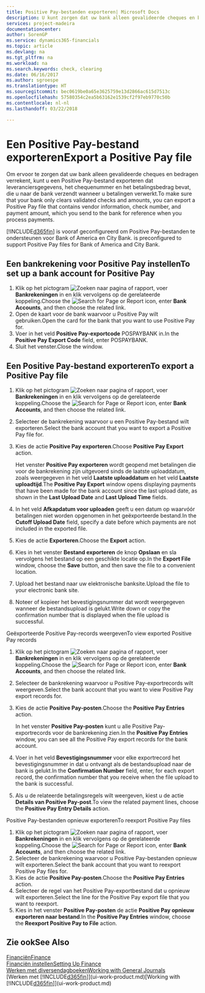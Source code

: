 ```yaml
---
title: Positive Pay-bestanden exporteren| Microsoft Docs
description: U kunt zorgen dat uw bank alleen gevalideerde cheques en bedragen verrekent door een Positive Pay-bestand te exporteren dat gegevens over leveranciers en betalingen bevat.
services: project-madeira
documentationcenter: 
author: SorenGP
ms.service: dynamics365-financials
ms.topic: article
ms.devlang: na
ms.tgt_pltfrm: na
ms.workload: na
ms.search.keywords: check, clearing
ms.date: 06/16/2017
ms.author: sgroespe
ms.translationtype: HT
ms.sourcegitcommit: bec0619be0a65e3625759e13d2866ac615d7513c
ms.openlocfilehash: 57580354c2ea5b63162e1539cf2f97eb9770c50b
ms.contentlocale: nl-nl
ms.lasthandoff: 03/22/2018

---
```

# <a name="export-a-positive-pay-file"></a><span data-ttu-id="85a79-103">Een Positive Pay-bestand exporteren</span><span class="sxs-lookup"><span data-stu-id="85a79-103">Export a Positive Pay file</span></span>
<span data-ttu-id="85a79-104">Om ervoor te zorgen dat uw bank alleen gevalideerde cheques en bedragen verrekent, kunt u een Positive Pay-bestand exporteren dat leveranciersgegevens, het chequenummer en het betalingsbedrag bevat, die u naar de bank verzendt wanneer u betalingen verwerkt.</span><span class="sxs-lookup"><span data-stu-id="85a79-104">To make sure that your bank only clears validated checks and amounts, you can export a Positive Pay file that contains vendor information, check number, and payment amount, which you send to the bank for reference when you process payments.</span></span>

[!INCLUDE[d365fin](includes/d365fin_md.md)]<span data-ttu-id="85a79-105"> is vooraf geconfigureerd om Positive Pay-bestanden te ondersteunen voor Bank of America en City Bank.</span><span class="sxs-lookup"><span data-stu-id="85a79-105"> is preconfigured to support Positive Pay files for Bank of America and City Bank.</span></span>

## <a name="to-set-up-a-bank-account-for-positive-pay"></a><span data-ttu-id="85a79-106">Een bankrekening voor Positive Pay instellen</span><span class="sxs-lookup"><span data-stu-id="85a79-106">To set up a bank account for Positive Pay</span></span>
1. <span data-ttu-id="85a79-107">Klik op het pictogram ![Zoeken naar pagina of rapport](media/ui-search/search_small.png "pictogram Zoeken naar pagina of rapport"), voer **Bankrekeningen** in en klik vervolgens op de gerelateerde koppeling.</span><span class="sxs-lookup"><span data-stu-id="85a79-107">Choose the ![Search for Page or Report](media/ui-search/search_small.png "Search for Page or Report icon") icon, enter **Bank Accounts**, and then choose the related link.</span></span>
2. <span data-ttu-id="85a79-108">Open de kaart voor de bank waarvoor u Positive Pay wilt gebruiken.</span><span class="sxs-lookup"><span data-stu-id="85a79-108">Open the card for the bank that you want to use Positive Pay for.</span></span>
3. <span data-ttu-id="85a79-109">Voer in het veld **Positive Pay-exportcode** POSPAYBANK in.</span><span class="sxs-lookup"><span data-stu-id="85a79-109">In the **Positive Pay Export Code** field, enter POSPAYBANK.</span></span>
4. <span data-ttu-id="85a79-110">Sluit het venster.</span><span class="sxs-lookup"><span data-stu-id="85a79-110">Close the window.</span></span>

## <a name="to-export-a-positive-pay-file"></a><span data-ttu-id="85a79-111">Een Positive Pay-bestand exporteren</span><span class="sxs-lookup"><span data-stu-id="85a79-111">To export a Positive Pay file</span></span>
1. <span data-ttu-id="85a79-112">Klik op het pictogram ![Zoeken naar pagina of rapport](media/ui-search/search_small.png "pictogram Zoeken naar pagina of rapport"), voer **Bankrekeningen** in en klik vervolgens op de gerelateerde koppeling.</span><span class="sxs-lookup"><span data-stu-id="85a79-112">Choose the ![Search for Page or Report](media/ui-search/search_small.png "Search for Page or Report icon") icon, enter **Bank Accounts**, and then choose the related link.</span></span>
2. <span data-ttu-id="85a79-113">Selecteer de bankrekening waarvoor u een Positive Pay-bestand wilt exporteren.</span><span class="sxs-lookup"><span data-stu-id="85a79-113">Select the bank account that you want to export a Positive Pay file for.</span></span>
3. <span data-ttu-id="85a79-114">Kies de actie **Positive Pay exporteren**.</span><span class="sxs-lookup"><span data-stu-id="85a79-114">Choose **Positive Pay Export** action.</span></span>

    <span data-ttu-id="85a79-115">Het venster **Positive Pay exporteren** wordt geopend met betalingen die voor de bankrekening zijn uitgevoerd sinds de laatste uploaddatum, zoals weergegeven in het veld **Laatste uploaddatum** en het veld **Laatste uploadtijd**.</span><span class="sxs-lookup"><span data-stu-id="85a79-115">The **Positive Pay Export** window opens displaying payments that have been made for the bank account since the last upload date, as shown in the **Last Upload Date** and **Last Upload Time** fields.</span></span>
4. <span data-ttu-id="85a79-116">In het veld **Afkapdatum voor uploaden** geeft u een datum op waarvóór betalingen niet worden opgenomen in het geëxporteerde bestand.</span><span class="sxs-lookup"><span data-stu-id="85a79-116">In the **Cutoff Upload Date** field, specify a date before which payments are not included in the exported file.</span></span>
5. <span data-ttu-id="85a79-117">Kies de actie **Exporteren**.</span><span class="sxs-lookup"><span data-stu-id="85a79-117">Choose the **Export** action.</span></span>
6. <span data-ttu-id="85a79-118">Kies in het venster **Bestand exporteren** de knop **Opslaan** en sla vervolgens het bestand op een geschikte locatie op.</span><span class="sxs-lookup"><span data-stu-id="85a79-118">In the **Export File** window, choose the **Save** button, and then save the file to a convenient location.</span></span>
7. <span data-ttu-id="85a79-119">Upload het bestand naar uw elektronische banksite.</span><span class="sxs-lookup"><span data-stu-id="85a79-119">Upload the file to your electronic bank site.</span></span>
8. <span data-ttu-id="85a79-120">Noteer of kopieer het bevestigingsnummer dat wordt weergegeven wanneer de bestandsupload is gelukt.</span><span class="sxs-lookup"><span data-stu-id="85a79-120">Write down or copy the confirmation number that is displayed when the file upload is successful.</span></span>

<span data-ttu-id="85a79-121">Geëxporteerde Positive Pay-records weergeven</span><span class="sxs-lookup"><span data-stu-id="85a79-121">To view exported Positive Pay records</span></span>

1. <span data-ttu-id="85a79-122">Klik op het pictogram ![Zoeken naar pagina of rapport](media/ui-search/search_small.png "pictogram Zoeken naar pagina of rapport"), voer **Bankrekeningen** in en klik vervolgens op de gerelateerde koppeling.</span><span class="sxs-lookup"><span data-stu-id="85a79-122">Choose the ![Search for Page or Report](media/ui-search/search_small.png "Search for Page or Report icon") icon, enter **Bank Accounts**, and then choose the related link.</span></span>
2. <span data-ttu-id="85a79-123">Selecteer de bankrekening waarvoor u Positive Pay-exportrecords wilt weergeven.</span><span class="sxs-lookup"><span data-stu-id="85a79-123">Select the bank account that you want to view Positive Pay export records for.</span></span>
3. <span data-ttu-id="85a79-124">Kies de actie **Positive Pay-posten**.</span><span class="sxs-lookup"><span data-stu-id="85a79-124">Choose the **Positive Pay Entries** action.</span></span>

    <span data-ttu-id="85a79-125">In het venster **Positive Pay-posten** kunt u alle Positive Pay-exportrecords voor de bankrekening zien.</span><span class="sxs-lookup"><span data-stu-id="85a79-125">In the **Positive Pay Entries** window, you can see all the Positive Pay export records for the bank account.</span></span>
4. <span data-ttu-id="85a79-126">Voer in het veld **Bevestigingsnummer** voor elke exportrecord het bevestigingsnummer in dat u ontvangt als de bestandsupload naar de bank is gelukt.</span><span class="sxs-lookup"><span data-stu-id="85a79-126">In the **Confirmation Number** field, enter, for each export record, the confirmation number that you receive when the file upload to the bank is successful.</span></span>
5. <span data-ttu-id="85a79-127">Als u de relateerde betalingsregels wilt weergeven, kiest u de actie **Details van Positive Pay-post**.</span><span class="sxs-lookup"><span data-stu-id="85a79-127">To view the related payment lines, choose the **Positive Pay Entry Details** action.</span></span>

<span data-ttu-id="85a79-128">Positive Pay-bestanden opnieuw exporteren</span><span class="sxs-lookup"><span data-stu-id="85a79-128">To reexport Positive Pay files</span></span>

1. <span data-ttu-id="85a79-129">Klik op het pictogram ![Zoeken naar pagina of rapport](media/ui-search/search_small.png "pictogram Zoeken naar pagina of rapport"), voer **Bankrekeningen** in en klik vervolgens op de gerelateerde koppeling.</span><span class="sxs-lookup"><span data-stu-id="85a79-129">Choose the ![Search for Page or Report](media/ui-search/search_small.png "Search for Page or Report icon") icon, enter **Bank Accounts**, and then choose the related link.</span></span>
2. <span data-ttu-id="85a79-130">Selecteer de bankrekening waarvoor u Positive Pay-bestanden opnieuw wilt exporteren.</span><span class="sxs-lookup"><span data-stu-id="85a79-130">Select the bank account that you want to reexport Positive Pay files for.</span></span>
3. <span data-ttu-id="85a79-131">Kies de actie **Positive Pay-posten**.</span><span class="sxs-lookup"><span data-stu-id="85a79-131">Choose the **Positive Pay Entries** action.</span></span>
4. <span data-ttu-id="85a79-132">Selecteer de regel van het Positive Pay-exportbestand dat u opnieuw wilt exporteren.</span><span class="sxs-lookup"><span data-stu-id="85a79-132">Select the line for the Positive Pay export file that you want to reexport.</span></span>
5. <span data-ttu-id="85a79-133">Kies in het venster **Positive Pay-posten** de actie **Positive Pay opnieuw exporteren naar bestand**.</span><span class="sxs-lookup"><span data-stu-id="85a79-133">In the **Positive Pay Entries** window, choose the **Reexport Positive Pay to File** action.</span></span>

## <a name="see-also"></a><span data-ttu-id="85a79-134">Zie ook</span><span class="sxs-lookup"><span data-stu-id="85a79-134">See Also</span></span>
[<span data-ttu-id="85a79-135">Financiën</span><span class="sxs-lookup"><span data-stu-id="85a79-135">Finance</span></span>](finance.md)  
[<span data-ttu-id="85a79-136">Financiën instellen</span><span class="sxs-lookup"><span data-stu-id="85a79-136">Setting Up Finance</span></span>](finance-setup-finance.md)  
[<span data-ttu-id="85a79-137">Werken met diversendagboeken</span><span class="sxs-lookup"><span data-stu-id="85a79-137">Working with General Journals</span></span>](ui-work-general-journals.md)  
<span data-ttu-id="85a79-138">[Werken met [!INCLUDE[d365fin](includes/d365fin_md.md)]](ui-work-product.md)</span><span class="sxs-lookup"><span data-stu-id="85a79-138">[Working with [!INCLUDE[d365fin](includes/d365fin_md.md)]](ui-work-product.md)</span></span>

